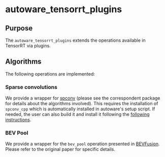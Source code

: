 # autoware_tensorrt_plugins

## Purpose

The `autoware_tensorrt_plugins` extends the operations available in TensorRT via plugins.

## Algorithms

The following operations are implemented:

### Sparse convolutions

We provide a wrapper for [spconv](https://github.com/traveller59/spconv) (please see the correspondent package for details about the algorithms involved).
This requires the installation of `spconv_cpp` which is automatically installed in autoware's setup script. If needed, the user can also build it and install it following the [following instructions](https://github.com/autowarefoundation/spconv_cpp).

### BEV Pool

We provide a wrapper for the `bev_pool` operation presented in [BEVFusion](https://github.com/mit-han-lab/bevfusion). Please refer to the original paper for specific details.
